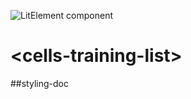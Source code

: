 ![LitElement component](https://img.shields.io/badge/litElement-component-blue.svg)

# \<cells-training-list>

##styling-doc